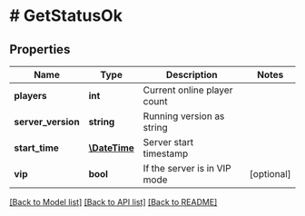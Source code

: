# # GetStatusOk

## Properties

Name | Type | Description | Notes
------------ | ------------- | ------------- | -------------
**players** | **int** | Current online player count | 
**server_version** | **string** | Running version as string | 
**start_time** | [**\DateTime**](\DateTime.md) | Server start timestamp | 
**vip** | **bool** | If the server is in VIP mode | [optional] 

[[Back to Model list]](../../README.md#documentation-for-models) [[Back to API list]](../../README.md#documentation-for-api-endpoints) [[Back to README]](../../README.md)


